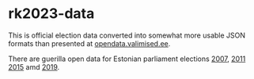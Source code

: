 # rk2023-data

This is official election data converted into somewhat more usable JSON formats than presented at [opendata.valimised.ee](https://opendata.valimised.ee/en).

There are guerilla open data for Estonian parliament elections [2007](https://github.com/infoaed/rk2007-data/), [2011](https://github.com/infoaed/rk2011-data/) [2015](https://github.com/infoaed/rk2015-data/) amd [2019](https://github.com/infoaed/rk2019-data/).
